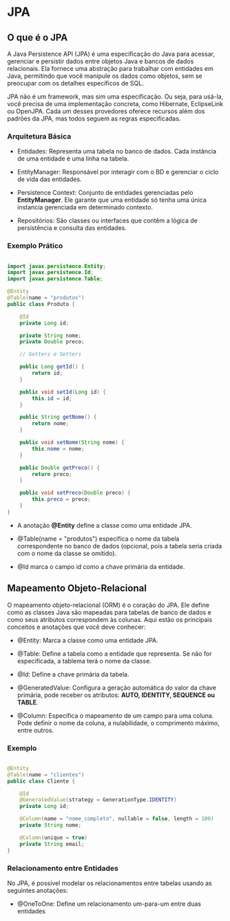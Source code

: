 # JPA

## O que é o JPA

A Java Persistence API (JPA) é uma especificação do Java para acessar, gerenciar e persistir dados entre objetos Java e bancos de dados relacionais. Ela fornece uma abstração para trabalhar com entidades em Java, permitindo que você manipule os dados como objetos, sem se preocupar com os detalhes específicos de SQL.

JPA não é um framework, mas sim uma especificação. Ou seja, para usá-la, você precisa de uma implementação concreta, como Hibernate, EclipseLink ou OpenJPA. Cada um desses provedores oferece recursos além dos padrões da JPA, mas todos seguem as regras especificadas.

### Arquitetura Básica

- Entidades: Representa uma tabela no banco de dados. Cada instância de uma entidade é uma linha na tabela.

- EntityManager: Responsável por interagir com o BD e gerenciar o ciclo de vida das entidades.

- Persistence Context: Conjunto de entidades gerenciadas pelo **EntityManager**. Ele garante que uma entidade só tenha uma única instancia gerenciada em determinado contexto.

- Repositórios: São classes ou interfaces que contêm a lógica de persistência e consulta das entidades.

### Exemplo Prático

``` java

import javax.persistence.Entity;
import javax.persistence.Id;
import javax.persistence.Table;

@Entity
@Table(name = "produtos")
public class Produto {

    @Id
    private Long id;

    private String nome;
    private Double preco;

    // Getters e Setters

    public Long getId() {
        return id;
    }

    public void setId(Long id) {
        this.id = id;
    }

    public String getNome() {
        return nome;
    }

    public void setNome(String nome) {
        this.nome = nome;
    }

    public Double getPreco() {
        return preco;
    }

    public void setPreco(Double preco) {
        this.preco = preco;
    }
}

```

- A anotação **@Entity** define a classe como uma entidade JPA.

- @Table(name = "produtos") especifica o nome da tabela correspondente no banco de dados (opcional, pois a tabela seria criada com o nome da classe se omitido).

- @Id marca o campo id como a chave primária da entidade.

## Mapeamento Objeto-Relacional

O mapeamento objeto-relacional (ORM) é o coração do JPA. Ele define como as classes Java são mapeadas para tabelas de banco de dados e como seus atributos correspondem às colunas. Aqui estão os principais conceitos e anotações que você deve conhecer:

- @Entity: Marca a classe como uma entidade JPA.

- @Table: Define a tabela como a entidade que representa. Se não for especificada, a tablema terá o nome da classe.

- @Id: Define a chave primária da tabela.

- @GeneratedValue: Configura a geração automática do valor da chave primária, pode receber os atributos: **AUTO, IDENTITY, SEQUENCE ou TABLE**.

- @Column: Especifica o mapeamento de um campo para uma coluna. Pode definir o nome da coluna, a nulabilidade, o comprimento máximo, entre outros.

### Exemplo

``` java

@Entity
@Table(name = "clientes")
public class Cliente {

    @Id
    @GeneratedValue(strategy = GenerationType.IDENTITY)
    private Long id;

    @Column(name = "nome_completo", nullable = false, length = 100)
    private String nome;

    @Column(unique = true)
    private String email;
}

```

### Relacionamento entre Entidades

No JPA, é possível modelar os relacionamentos entre tabelas usando as seguintes anotações:

- @OneToOne: Define um relacionamento um-para-um entre duas entidades
